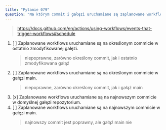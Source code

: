 ```yaml
---
title: "Pytanie 079"
question: "Na którym commit i gałęzi uruchamiane są zaplanowane workflows w GitHub Actions?"
---
```


> https://docs.github.com/en/actions/using-workflows/events-that-trigger-workflows#schedule

1. [ ] Zaplanowane workflows uruchamiane są na określonym commicie w ostatnio zmodyfikowanej gałęzi.
   > niepoprawne, zarówno określony commit, jak i ostatnio zmodyfikowana gałąź
1. [ ] Zaplanowane workflows uruchamiane są na określonym commicie w gałęzi main.
   > niepoprawne, zarówno określony commit, jak i gałąź main
1. [x] Zaplanowane workflows uruchamiane są na najnowszym commicie w domyślnej gałęzi repozytorium.
1. [ ] Zaplanowane workflows uruchamiane są na najnowszym commicie w gałęzi main.
   > najnowszy commit jest poprawny, ale gałąź main nie
